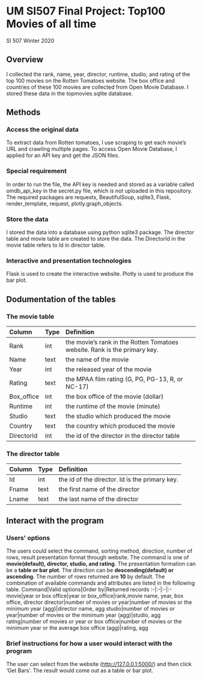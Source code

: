 # UM SI507 Final Project: Top100 Movies of all time
SI 507 Winter 2020

## Overview
I collected the rank, name, year, director, runtime, studio, and rating of the top 100 movies on the Rotten Tomatoes website. 
The box office and countries of these 100 movies are collected from Open Movie Database. 
I stored these data in the topmovies.sqlite database.

## Methods
### Access the original data
To extract data from Rotten tomatoes, I use scraping to get each movie’s URL and crawling multiple pages. 
To access Open Movie Database, I applied for an API key and get the JSON files. 
### Special requirement
In order to run the file, the API key is needed and stored as a variable called omdb_api_key in the secret.py file, which is not uploaded in this repository. The required packages are requests, BeautifulSoup, sqlite3, Flask, render_template, request, plotly.graph_objects.
### Store the data
I stored the data into a database using python sqlite3 package. The director table and movie table are created to store the data.
The DirectorId in the movie table refers to Id in director table.
### Interactive and presentation technologies
Flask is used to create the interactive website. Plotly is used to produce the bar plot.

## Dodumentation of the tables
### The movie table
Column|Type|Definition
:-|:-|:-
Rank|int|the movie’s rank in the Rotten Tomatoes website. Rank is the primary key.
Name|text|the name of the movie
Year|int|the released year of the movie
Rating|text|the MPAA film rating (G, PG, PG-13, R, or NC-17)
Box_office|int|the box office of the movie (dollar)
Runtime|int|the runtime of the movie (minute)
Studio|text|the studio which produced the movie
Country|text| the country which produced the movie
DirectorId|int| the id of the director in the director table
### The director table
Column|Type|Definition
:-|:-|:-
Id|int| the id of the director. Id is the primary key.
Fname|text| the first name of the director
Lname|text| the last name of the director

## Interact with the program
### Users' options
The users could select the command, sorting method, direction, number of rows, result presentation format through website.
The command is one of **movie(default), director, studio, and rating**. The presentation formation can be a **table or bar plot**.
The direction can be **descending(default) or ascending**. 
The number of rows returned are **10** by default.
The combination of available commands and attributes are listed in the following table.
Command|Valid options|Order by|Returned records
:-|:-|:-|:-
movie|year or box office|year or box_office|rank,movie name, year, box office, director
director|number of movies or year|number of movies or the minimum year (agg)|director name, agg
studio|number of movies or year|number of movies or the minimum year (agg)|studio, agg
rating|number of movies or year or box office|number of movies or the minimum year or the average box office (agg)|rating, agg
### Brief instructions for how a user would interact with the program
The user can select from the website (http://127.0.0.1:5000/) and then click ‘Get Bars’. The result would come out as a table or bar plot.

